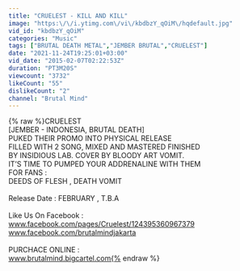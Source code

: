 ```yaml
---
title: "CRUELEST - KILL AND KILL"
image: "https:\/\/i.ytimg.com\/vi\/kbdbzY_qOiM\/hqdefault.jpg"
vid_id: "kbdbzY_qOiM"
categories: "Music"
tags: ["BRUTAL DEATH METAL","JEMBER BRUTAL","CRUELEST"]
date: "2021-11-24T19:25:01+03:00"
vid_date: "2015-02-07T02:22:53Z"
duration: "PT3M20S"
viewcount: "3732"
likeCount: "55"
dislikeCount: "2"
channel: "Brutal Mind"
---
```

{% raw %}CRUELEST<br />[JEMBER - INDONESIA, BRUTAL DEATH]<br />PUKED THEIR PROMO INTO PHYSICAL RELEASE<br />FILLED WITH 2 SONG, MIXED AND MASTERED FINISHED<br />BY INSIDIOUS LAB. COVER BY BLOODY ART VOMIT.<br />IT’S TIME TO PUMPED YOUR ADDRENALINE WITH THEM<br />FOR FANS :<br />DEEDS OF FLESH , DEATH VOMIT<br /><br />Release Date : FEBRUARY , T.B.A<br /><br />Like Us On Facebook :<br />www.facebook.com/pages/Cruelest/124395360967379<br />www.facebook.com/brutalmindjakarta<br /><br />PURCHACE ONLINE : <br />www.brutalmind.bigcartel.com{% endraw %}

